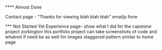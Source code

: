 
**** Almost Done

Contact page - 
"Thanks for viewing blah blah blah"
emailjs form


*** Not Started Yet
Experience page-
show what I did for the capstone project
zorkington
this portfolio project
can take screenshots of code and whatnot if need be as well for images
staggered pattern similar to home page

